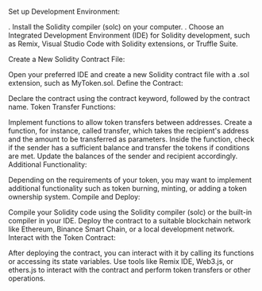 Set up Development Environment:

. Install the Solidity compiler (solc) on your computer.
. Choose an Integrated Development Environment (IDE) for Solidity development, such as Remix, Visual Studio Code with Solidity extensions, or Truffle Suite.

Create a New Solidity Contract File:

Open your preferred IDE and create a new Solidity contract file with a .sol extension, such as MyToken.sol.
Define the Contract:

Declare the contract using the contract keyword, followed by the contract name.
Token Transfer Functions:

Implement functions to allow token transfers between addresses.
Create a function, for instance, called transfer, which takes the recipient's address and the amount to be transferred as parameters.
Inside the function, check if the sender has a sufficient balance and transfer the tokens if conditions are met.
Update the balances of the sender and recipient accordingly.
Additional Functionality:

Depending on the requirements of your token, you may want to implement additional functionality such as token burning, minting, or adding a token ownership system.
Compile and Deploy:

Compile your Solidity code using the Solidity compiler (solc) or the built-in compiler in your IDE.
Deploy the contract to a suitable blockchain network like Ethereum, Binance Smart Chain, or a local development network.
Interact with the Token Contract:

After deploying the contract, you can interact with it by calling its functions or accessing its state variables.
Use tools like Remix IDE, Web3.js, or ethers.js to interact with the contract and perform token transfers or other operations.
